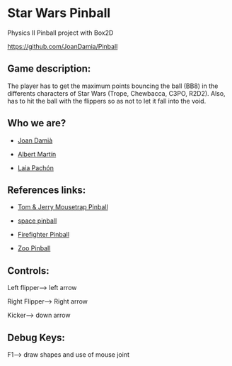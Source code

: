# Star Wars Pinball
Physics II Pinball project with Box2D

https://github.com/JoanDamia/Pinball

## Game description:

The player has to get the maximum points bouncing the ball (BB8) in the differents characters of Star Wars (Trope, Chewbacca, C3PO, R2D2). Also, has to hit the ball with the flippers so as not to let it fall into the void.

## Who we are?
- [Joan Damià](https://github.com/JoanDamia)

- [Albert Martín]()

- [Laia Pachón](https://github.com/laiapachon) 


## References links:

- [Tom & Jerry Mousetrap Pinball](https://www.classicgame.com/game/Tom+%26+Jerry+Mousetrap+Pinball)
 
- [space pinball](https://toytheater.com/space-pinball/)
 
- [Firefighter Pinball](https://www.classicgame.com/game/Firefighter+Pinball)
 
- [Zoo Pinball](https://www.classicgame.com/game/Zoo+Pinball)


## Controls:

Left flipper--> left arrow

Right Flipper--> Right arrow

Kicker--> down arrow

## Debug Keys:

F1--> draw shapes and use of mouse joint

